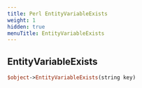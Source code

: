 ```yaml
---
title: Perl EntityVariableExists
weight: 1
hidden: true
menuTitle: EntityVariableExists
---
```

## EntityVariableExists
```perl
$object->EntityVariableExists(string key)
```